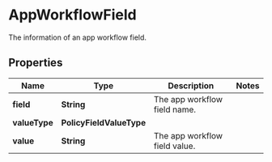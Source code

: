 

# AppWorkflowField

The information of an app workflow field.

## Properties

| Name | Type | Description | Notes |
|------------ | ------------- | ------------- | -------------|
|**field** | **String** | The app workflow field name. |  |
|**valueType** | **PolicyFieldValueType** |  |  |
|**value** | **String** | The app workflow field value. |  |



